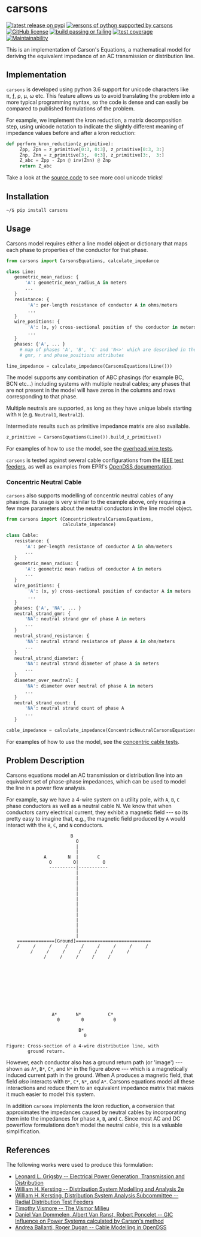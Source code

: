 carsons
=======

[![latest release on pypi](https://badge.fury.io/py/carsons.svg)](https://badge.fury.io/py/carsons)
[![versons of python supported by carsons](https://img.shields.io/pypi/pyversions/carsons.svg)](https://pypi.python.org/pypi/carsons)
[![GitHub license](https://img.shields.io/github/license/opusonesolutions/carsons.svg)](https://github.com/opusonesolutions/carsons/blob/master/LICENSE.txt)
[![build passing or failing](https://travis-ci.org/opusonesolutions/carsons.svg?branch=master)](https://travis-ci.org/opusonesolutions/carsons)
[![test coverage](https://coveralls.io/repos/github/opusonesolutions/carsons/badge.svg?branch=master)](https://coveralls.io/github/opusonesolutions/carsons?branch=master)
[![Maintainability](https://api.codeclimate.com/v1/badges/22cfed180fd6032fe29b/maintainability)](https://codeclimate.com/github/opusonesolutions/carsons/maintainability)

This is an implementation of Carson's Equations, a mathematical model
for deriving the equivalent impedance of an AC transmission or
distribution line.

Implementation
--------------

`carsons` is developed using python 3.6 support for unicode characters
like π, ƒ, ρ, μ, ω etc. This feature allows us to avoid translating the
problem into a more typical programming syntax, so the code is dense and
can easily be compared to published formulations of the problem.

For example, we implement the kron reduction, a matrix decomposition
step, using unicode notation to indicate the slightly different meaning
of impedance values before and after a kron reduction:

```python
def perform_kron_reduction(z_primitive):
     Ẑpp, Ẑpn = z_primitive[0:3, 0:3], z_primitive[0:3, 3:]
     Ẑnp, Ẑnn = z_primitive[3:,  0:3], z_primitive[3:,  3:]
     Z_abc = Ẑpp - Ẑpn @ inv(Ẑnn) @ Ẑnp
     return Z_abc
```

Take a look at the [source
code](https://github.com/opusonesolutions/carsons/blob/add-documentation/carsons/carsons.py)
to see more cool unicode tricks!

Installation
------------

```bash
~/$ pip install carsons
```

Usage
-----

Carsons model requires either a line model object or dictionary that maps
each phase to properties of the conductor for that phase.

```python
from carsons import CarsonsEquations, calculate_impedance

class Line:
   geometric_mean_radius: {
       'A': geometric_mean_radius_A in meters
       ...
   }
   resistance: {
        'A': per-length resistance of conductor A in ohms/meters
        ...
   }
   wire_positions: {
        'A': (x, y) cross-sectional position of the conductor in meters
        ...
   }
   phases: {'A', ... }
     # map of phases 'A', 'B', 'C' and 'N<>' which are described in the
     # gmr, r and phase_positions attributes

line_impedance = calculate_impedance(CarsonsEquations(Line()))
```

The model supports any combination of ABC phasings (for example BC, BCN
etc...) including systems with multiple neutral cables; any phases that
are not present in the model will have zeros in the columns and rows
corresponding to that phase.

Multiple neutrals are supported, as long as they have unique labels
starting with `N` (e.g. `Neutral1`, `Neutral2`).

Intermediate results such as primitive impedance matrix are also
available.

```python
z_primitive = CarsonsEquations(Line()).build_z_primitive()
```

For examples of how to use the model, see the [overhead wire
tests](https://github.com/opusonesolutions/carsons/blob/master/tests/test_overhead_line.py).

`carsons` is tested against several cable configurations from the [IEEE
test feeders](http://sites.ieee.org/pes-testfeeders/resources/), as well as
examples from  EPRI's [OpenDSS documentation](http://svn.code.sf.net/p/electricdss/code/trunk/Distrib/Doc/TechNote%20CableModelling.pdf).

### Concentric Neutral Cable

`carsons` also supports modelling of concentric neutral cables of any
phasings. Its usage is very similar to the example above, only requiring
a few more parameters about the neutral conductors in the line model
object.

```python
from carsons import (ConcentricNeutralCarsonsEquations,
                     calculate_impedance)

class Cable:
   resistance: {
       'A': per-length resistance of conductor A in ohm/meters
       ...
   }
   geometric_mean_radius: {
       'A': geometric mean radius of conductor A in meters
       ...
   }
   wire_positions: {
        'A': (x, y) cross-sectional position of conductor A in meters
        ...
   }
   phases: {'A', 'NA', ... }
   neutral_strand_gmr: {
       'NA': neutral strand gmr of phase A in meters
       ...
   }
   neutral_strand_resistance: {
       'NA': neutral strand resistance of phase A in ohm/meters
       ...
   }
   neutral_strand_diameter: {
       'NA': neutral strand diameter of phase A in meters
       ...
   }
   diameter_over_neutral: {
       'NA': diameter over neutral of phase A in meters
       ...
   }
   neutral_strand_count: {
       'NA': neutral strand count of phase A
       ...
   }

cable_impedance = calculate_impedance(ConcentricNeutralCarsonsEquations(Cable()))
```

For examples of how to use the model, see the [concentric cable
tests](https://github.com/opusonesolutions/carsons/blob/master/tests/test_concentric_neutral_cable.py).

Problem Description
-------------------

Carsons equations model an AC transmission or distribution line into an
equivalent set of phase-phase impedances, which can be used to model the
line in a power flow analysis.

For example, say we have a 4-wire system on a utility pole, with `A`,
`B`, `C` phase conductors as well as a neutral cable N. We know that
when conductors carry electrical current, they exhibit a magnetic field
--- so its pretty easy to imagine that, e.g., the magnetic field
produced by `A` would interact with the `B`, `C`, and `N` conductors.

                            B
                              O
                              |
                              |
                  A        N  |       C
                    O        O|         O
                    ----------|-----------
                              |
                              |
                              |
                              |
                              |
                              |
                              |
                              |
                              |
                              |
                              |
                              |
                              |
        ==============[Ground]============================
        /     /     /     /     /     /     /     /     /
             /     /     /     /     /     /     /
                  /     /     /     /     /
     
     
     
     
     
     
     
     
     
     
                     A*       N*          C*
                       0        0           0
     
                               B*
                                 0

    Figure: Cross-section of a 4-wire distribution line, with
            ground return.

However, each conductor also has a ground return path (or 'image') ---
shown as `A*`, `B*`, `C*`, and `N*` in the figure above --- which is a
magnetically induced current path in the ground. When A produces a
magnetic field, that field *also* interacts with `B*`, `C*`, `N*`, *and*
`A*`. Carsons equations model all these interactions and reduce them to
an equivalent impedance matrix that makes it much easier to model this
system.

In addition `carsons` implements the kron reduction, a conversion that
approximates the impedances caused by neutral cables by incorporating
them into the impedances for phase `A`, `B`, and `C`. Since most AC and
DC powerflow formulations don't model the neutral cable, this is a
valuable simplification.

References
----------

The following works were used to produce this formulation:

-   [Leonard L. Grigsby -- Electrical Power Generation, Transmission and
    Distribution](https://books.google.ca/books?id=XMl8OU4wIEQC&lpg=SA21-PA4&dq=kron%20reduction%20carson%27s%20equation&pg=SA21-PA4#v=onepage&q=kron%20reduction%20carson's%20equation&f=true)
-   [William H. Kersting -- Distribution System Modelling and Analysis
    2e](https://books.google.ca/books?id=1R2OsUGSw_8C&lpg=PA84&dq=carson%27s%20equations&pg=PA85#v=onepage&q=carson's%20equations&f=false)
-   [William H. Kersting, Distribution System Analysis Subcommittee --
    Radial Distribution Test
    Feeders](http://sites.ieee.org/pes-testfeeders/files/2017/08/testfeeders.pdf)
-   [Timothy Vismore -- The Vismor
    Milieu](https://vismor.com/documents/power_systems/transmission_lines/S2.SS1.php)
-   [Daniel Van Dommelen, Albert Van Ranst, Robert Poncelet -- GIC
    Influence on Power Systems calculated by Carson's
    method](https://core.ac.uk/download/pdf/34634673.pdf)
-   [Andrea Ballanti, Roger Dugan -- Cable Modelling in OpenDSS](http://svn.code.sf.net/p/electricdss/code/trunk/Distrib/Doc/TechNote%20CableModelling.pdf)
